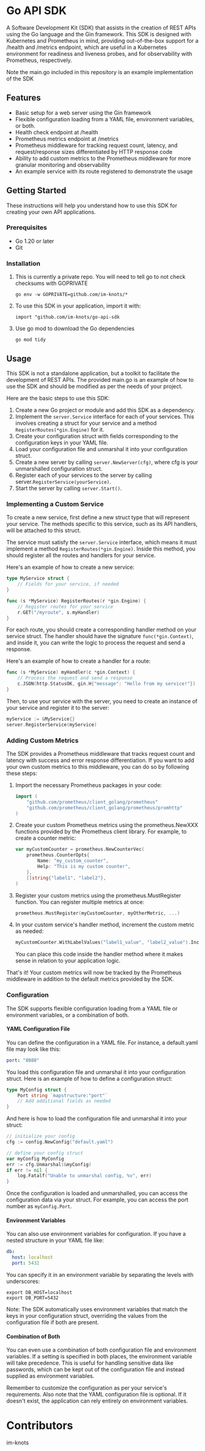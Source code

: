 # Go API SDK

A Software Development Kit (SDK) that assists in the creation of REST APIs using the Go language and the Gin framework. This SDK is designed with Kubernetes and Prometheus in mind, providing out-of-the-box support for a /health and /metrics endpoint, which are useful in a Kubernetes environment for readiness and liveness probes, and for observability with Prometheus, respectively.

Note the main.go included in this repository is an example implementation of the SDK

## Features

* Basic setup for a web server using the Gin framework
* Flexible configuration loading from a YAML file, environment variables, or both.
* Health check endpoint at /health
* Prometheus metrics endpoint at /metrics
* Prometheus middleware for tracking request count, latency, and request/response sizes differentiated by HTTP response code
* Ability to add custom metrics to the Prometheus middleware for more granular monitoring and observability
* An example service with its route registered to demonstrate the usage


## Getting Started

These instructions will help you understand how to use this SDK for creating your own API applications.

### Prerequisites

- Go 1.20 or later
- Git

### Installation

1. This is currently a private repo. You will need to tell go to not check checksums with GOPRIVATE
    ```
    go env -w GOPRIVATE=github.com/im-knots/*
    ```

2. To use this SDK in your application, import it with:
    ```
    import "github.com/im-knots/go-api-sdk
    ```

3. Use go mod to download the Go dependencies
    ```
    go mod tidy
    ```

## Usage

This SDK is not a standalone application, but a toolkit to facilitate the development of REST APIs. The provided main.go is an example of how to use the SDK and should be modified as per the needs of your project.

Here are the basic steps to use this SDK:

1. Create a new Go project or module and add this SDK as a dependency.
2. Implement the `server.Service` interface for each of your services. This involves creating a struct for your service and a method `RegisterRoutes(*gin.Engine)` for it.
3. Create your configuration struct with fields corresponding to the configuration keys in your YAML file.
4. Load your configuration file and unmarshal it into your configuration struct.
5. Create a new server by calling `server.NewServer(cfg)`, where cfg is your unmarshalled configuration struct.
6. Register each of your services to the server by calling server.`RegisterService(yourService)`.
7. Start the server by calling `server.Start()`.

### Implementing a Custom Service
To create a new service, first define a new struct type that will represent your service. The methods specific to this service, such as its API handlers, will be attached to this struct.

The service must satisfy the `server.Service` interface, which means it must implement a method `RegisterRoutes(*gin.Engine)`. Inside this method, you should register all the routes and handlers for your service.

Here's an example of how to create a new service:
```go
type MyService struct {
	// Fields for your service, if needed
}

func (s *MyService) RegisterRoutes(r *gin.Engine) {
	// Register routes for your service
	r.GET("/myroute", s.myHandler)
}
```

For each route, you should create a corresponding handler method on your service struct. The handler should have the signature `func(*gin.Context)`, and inside it, you can write the logic to process the request and send a response.

Here's an example of how to create a handler for a route:

```go
func (s *MyService) myHandler(c *gin.Context) {
	// Process the request and send a response
	c.JSON(http.StatusOK, gin.H{"message": "Hello from my service!"})
}
```

Then, to use your service with the server, you need to create an instance of your service and register it to the server:

```go
myService := &MyService{}
server.RegisterService(myService)
```

### Adding Custom Metrics

The SDK provides a Prometheus middleware that tracks request count and latency with success and error response differentiation. If you want to add your own custom metrics to this middleware, you can do so by following these steps:

1. Import the necessary Prometheus packages in your code:

    ```go
    import (
        "github.com/prometheus/client_golang/prometheus"
        "github.com/prometheus/client_golang/prometheus/promhttp"
    )
    ```

2. Create your custom Prometheus metrics using the prometheus.NewXXX functions provided by the Prometheus client library. For example, to create a counter metric:

    ```go
    var myCustomCounter = prometheus.NewCounterVec(
        prometheus.CounterOpts{
            Name: "my_custom_counter",
            Help: "This is my custom counter",
        },
        []string{"label1", "label2"},
    )
    ```

3. Register your custom metrics using the prometheus.MustRegister function. You can register multiple metrics at once:

    ```go
    prometheus.MustRegister(myCustomCounter, myOtherMetric, ...)
    ```

4. In your custom service's handler method, increment the custom metric as needed:

    ```go
    myCustomCounter.WithLabelValues("label1_value", "label2_value").Inc()
    ```

    You can place this code inside the handler method where it makes sense in relation to your application logic.

That's it! Your custom metrics will now be tracked by the Prometheus middleware in addition to the default metrics provided by the SDK.


### Configuration
The SDK supports flexible configuration loading from a YAML file or environment variables, or a combination of both. 

#### YAML Configuration File

You can define the configuration in a YAML file. For instance, a default.yaml file may look like this:

```yaml
port: "8080"
```

You load this configuration file and unmarshal it into your configuration struct. Here is an example of how to define a configuration struct:

```go
type MyConfig struct {
	Port string `mapstructure:"port"`
	// Add additional fields as needed
}
```

And here is how to load the configuration file and unmarshal it into your struct:

```go
// initialize your config
cfg := config.NewConfig("default.yaml")

// define your config struct
var myConfig MyConfig
err := cfg.Unmarshal(&myConfig)
if err != nil {
	log.Fatalf("Unable to unmarshal config, %v", err)
}
```

Once the configuration is loaded and unmarshalled, you can access the configuration data via your struct. For example, you can access the port number as `myConfig.Port`.

#### Environment Variables
You can also use environment variables for configuration. If you have a nested structure in your YAML file like:

```yaml
db:
  host: localhost
  port: 5432
```
You can specify it in an environment variable by separating the levels with underscores:

```shell
export DB_HOST=localhost
export DB_PORT=5432
```

Note: The SDK automatically uses environment variables that match the keys in your configuration struct, overriding the values from the configuration file if both are present.

#### Combination of Both
You can even use a combination of both configuration file and environment variables. If a setting is specified in both places, the environment variable will take precedence. This is useful for handling sensitive data like passwords, which can be kept out of the configuration file and instead supplied as environment variables.

Remember to customize the configuration as per your service's requirements. Also note that the YAML configuration file is optional. If it doesn't exist, the application can rely entirely on environment variables.


# Contributors
im-knots